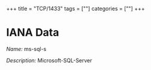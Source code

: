 +++
title = "TCP/1433"
tags = [""]
categories = [""]
+++

# IANA Data

_Name:_ ms-sql-s

_Description:_ Microsoft-SQL-Server

